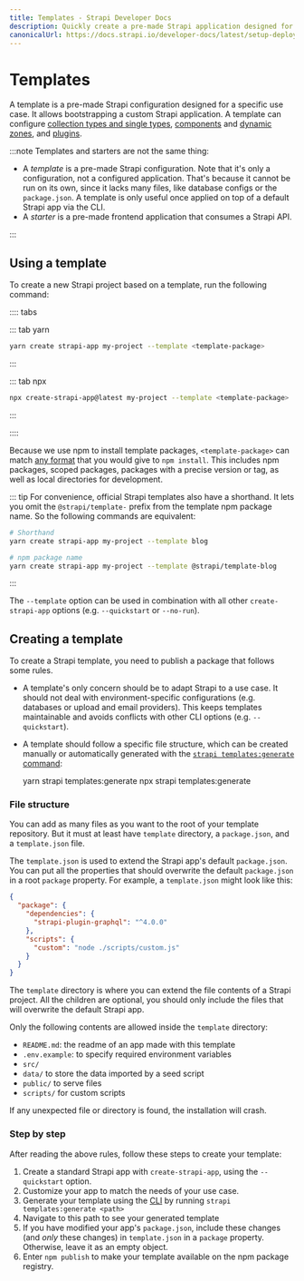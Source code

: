 ```yaml
---
title: Templates - Strapi Developer Docs
description: Quickly create a pre-made Strapi application designed for a specific use case. It allows you to quickly bootstrap a custom Strapi app.
canonicalUrl: https://docs.strapi.io/developer-docs/latest/setup-deployment-guides/installation/templates.html
---
```


# Templates

A template is a pre-made Strapi configuration designed for a specific use case. It allows bootstrapping a custom Strapi application. A template can configure [collection types and single types](/user-docs/latest/content-types-builder/introduction-to-content-types-builder.md), [components](/developer-docs/latest/development/backend-customization/models.html#components-2) and [dynamic zones](/developer-docs/latest/development/backend-customization/models.html#dynamic-zones), and [plugins](/developer-docs/latest/plugins/plugins-intro.html).

:::note
Templates and starters are not the same thing:

- A _template_ is a pre-made Strapi configuration. Note that it's only a configuration, not a configured application. That's because it cannot be run on its own, since it lacks many files, like database configs or the `package.json`. A template is only useful once applied on top of a default Strapi app via the CLI.
- A _starter_ is a pre-made frontend application that consumes a Strapi API.

:::

## Using a template

To create a new Strapi project based on a template, run the following command:

:::: tabs

::: tab yarn

```bash
yarn create strapi-app my-project --template <template-package>
```

:::

::: tab npx

```bash
npx create-strapi-app@latest my-project --template <template-package>
```

:::

::::

Because we use npm to install template packages, `<template-package>` can match [any format](https://docs.npmjs.com/cli/v8/commands/npm-install) that you would give to `npm install`. This includes npm packages, scoped packages, packages with a precise version or tag, as well as local directories for development.

::: tip
For convenience, official Strapi templates also have a shorthand. It lets you omit the `@strapi/template-` prefix from the template npm package name. So the following commands are equivalent:

```bash
# Shorthand
yarn create strapi-app my-project --template blog

# npm package name
yarn create strapi-app my-project --template @strapi/template-blog
```

:::

The `--template` option can be used in combination with all other `create-strapi-app` options (e.g. `--quickstart` or `--no-run`).

## Creating a template

To create a Strapi template, you need to publish a package that follows some rules.

* A template's only concern should be to adapt Strapi to a use case. It should not deal with environment-specific configurations (e.g. databases or upload and email providers). This keeps templates maintainable and avoids conflicts with other CLI options (e.g. `--quickstart`).

* A template should follow a specific file structure, which can be created manually or automatically generated with the [`strapi templates:generate` command](/developer-docs/latest/developer-resources/cli/CLI.md#strapi-templates-generate):

    <code-group>

    <code-block title="YARN">
      yarn strapi templates:generate <path>
    </code-block>

    <code-block title="NPM">
      npx strapi templates:generate <path>
    </code-block>

    </code-group>

### File structure

You can add as many files as you want to the root of your template repository. But it must at least have `template` directory, a `package.json`, and a `template.json` file.

The `template.json` is used to extend the Strapi app's default `package.json`. You can put all the properties that should overwrite the default `package.json` in a root `package` property. For example, a `template.json` might look like this:

```json
{
  "package": {
    "dependencies": {
      "strapi-plugin-graphql": "^4.0.0"
    },
    "scripts": {
      "custom": "node ./scripts/custom.js"
    }
  }
}
```

The `template` directory is where you can extend the file contents of a Strapi project. All the children are optional, you should only include the files that will overwrite the default Strapi app.

Only the following contents are allowed inside the `template` directory:

- `README.md`: the readme of an app made with this template
- `.env.example`: to specify required environment variables
- `src/`
- `data/` to store the data imported by a seed script
- `public/` to serve files
- `scripts/` for custom scripts

If any unexpected file or directory is found, the installation will crash.

### Step by step

After reading the above rules, follow these steps to create your template:

1. Create a standard Strapi app with `create-strapi-app`, using the `--quickstart` option.
2. Customize your app to match the needs of your use case.
3. Generate your template using the [CLI](/developer-docs/latest/developer-resources/cli/CLI.md#strapi-templates-generate) by running `strapi templates:generate <path>`
4. Navigate to this path to see your generated template
5. If you have modified your app's `package.json`, include these changes (and _only_ these changes) in `template.json` in a `package` property. Otherwise, leave it as an empty object.
6. Enter `npm publish` to make your template available on the npm package registry.
